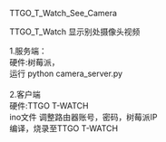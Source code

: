 
TTGO_T_Watch_See_Camera

TTGO_T_Watch 显示别处摄像头视频

1.服务端：<BR/>
   硬件:树莓派， <BR/>
   运行 python camera_server.py<BR/>
<BR/>
2.客户端<BR/>
   硬件:TTGO T-WATCH <BR/>
   ino文件 调整路由器账号，密码，树莓派IP<BR/>
   编译，烧录至TTGO T-WATCH<BR/>
   
